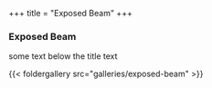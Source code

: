 +++
title = "Exposed Beam"
+++

### Exposed Beam

some text below the title text 

{{< foldergallery src="galleries/exposed-beam" >}}